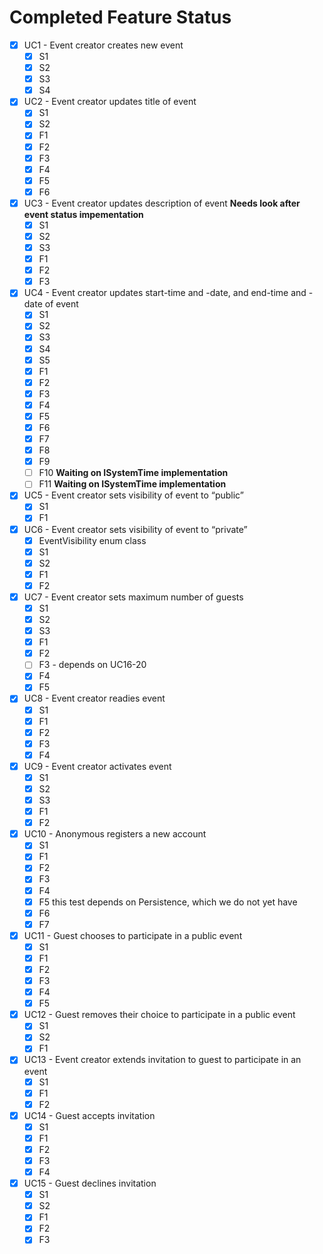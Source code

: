 # Completed Feature Status

- [x] UC1 - Event creator creates new event
  - [x] S1
  - [x] S2
  - [x] S3
  - [x] S4
- [X] UC2 - Event creator updates title of event
  - [X] S1
  - [x] S2
  - [x] F1
  - [x] F2
  - [x] F3
  - [x] F4
  - [X] F5
  - [X] F6
- [x] UC3 - Event creator updates description of event **Needs look after event status impementation**
  - [x] S1
  - [x] S2
  - [x] S3
  - [x] F1
  - [x] F2
  - [x] F3
- [x] UC4 - Event creator updates start-time and -date, and end-time and -date of event
  - [x] S1
  - [x] S2
  - [x] S3
  - [x] S4
  - [x] S5
  - [x] F1
  - [x] F2
  - [x] F3
  - [x] F4
  - [x] F5
  - [x] F6
  - [x] F7
  - [x] F8
  - [x] F9
  - [ ] F10 **Waiting on ISystemTime implementation**
  - [ ] F11 **Waiting on ISystemTime implementation**
- [x] UC5 - Event creator sets visibility of event to “public”
  - [x] S1
  - [x] F1
- [x] UC6 - Event creator sets visibility of event to “private”
  - [x] EventVisibility enum class
  - [x] S1
  - [x] S2
  - [x] F1
  - [x] F2
- [x] UC7 - Event creator sets maximum number of guests
  - [x] S1
  - [x] S2
  - [x] S3
  - [x] F1
  - [x] F2
  - [ ] F3 - depends on UC16-20
  - [x] F4
  - [x] F5
- [x] UC8 - Event creator readies event
  - [x] S1
  - [x] F1
  - [x] F2
  - [X] F3
  - [x] F4
- [x] UC9 - Event creator activates event
  - [x] S1
  - [x] S2
  - [x] S3
  - [x] F1
  - [x] F2
- [x] UC10 - Anonymous registers a new account
  - [x] S1
  - [x] F1
  - [x] F2
  - [x] F3 
  - [x] F4
  - [x] F5 this test depends on Persistence, which we do not yet have
  - [x] F6
  - [x] F7
- [x] UC11 - Guest chooses to participate in a public event
  - [x] S1
  - [x] F1
  - [x] F2
  - [x] F3
  - [x] F4
  - [x] F5
- [x] UC12 - Guest removes their choice to participate in a public event
  - [x] S1
  - [x] S2
  - [x] F1
- [x] UC13 - Event creator extends invitation to guest to participate in an event
  - [x] S1
  - [x] F1
  - [x] F2
- [x] UC14 - Guest accepts invitation
  - [x] S1
  - [x] F1
  - [x] F2
  - [x] F3
  - [x] F4
- [x] UC15 - Guest declines invitation
  - [x] S1
  - [x] S2
  - [x] F1
  - [x] F2
  - [x] F3
